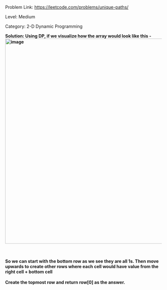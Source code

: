 Problem Link: https://leetcode.com/problems/unique-paths/

Level: Medium

Category: 2-D Dynamic Programming


<b>Solution: Using DP, if we visualize how the array would look like this - 
<img width="662" alt="image" src="https://user-images.githubusercontent.com/8276139/178165266-45519eaa-309c-4111-a75c-b657bdea77a8.png">


<br><br> So we can start with the bottom row as we see they are all 1s. Then move upwards to create other rows where each cell would have value from the right cell + bottom cell
<br><br>Create the topmost row and return row[0] as the answer. 



